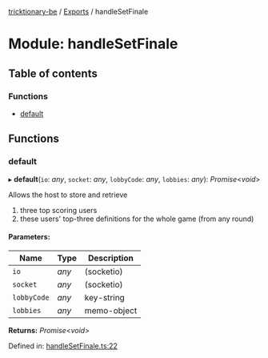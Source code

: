 [tricktionary-be](../README.md) / [Exports](../modules.md) / handleSetFinale

# Module: handleSetFinale

## Table of contents

### Functions

- [default](handlesetfinale.md#default)

## Functions

### default

▸ **default**(`io`: *any*, `socket`: *any*, `lobbyCode`: *any*, `lobbies`: *any*): *Promise*<*void*\>

Allows the host to store and retrieve

1) three top scoring users
2) these users' top-three definitions for the whole game (from any round)

#### Parameters:

Name | Type | Description |
------ | ------ | ------ |
`io` | *any* | (socketio)   |
`socket` | *any* | (socketio)   |
`lobbyCode` | *any* | key-string   |
`lobbies` | *any* | memo-object    |

**Returns:** *Promise*<*void*\>

Defined in: [handleSetFinale.ts:22](https://github.com/story-squad/tricktionary-be/blob/2272039/src/sockets/handleSetFinale.ts#L22)
